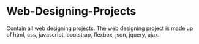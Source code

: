# Web-Designing-Projects
Contain all web designing  projects.
The web designing project is made up of html, css, javascript, bootstrap, flexbox, json, jquery, ajax.
